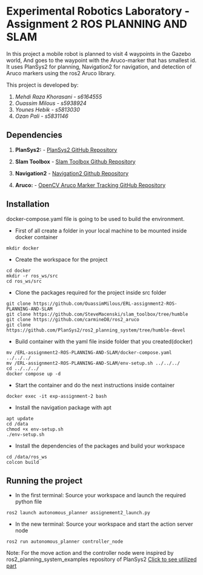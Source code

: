 # Experimental Robotics Laboratory - Assignment 2 ROS PLANNING AND SLAM

In this project a mobile robot is planned to visit 4 waypoints in the Gazebo world, And goes to the waypoint with the Aruco-marker that has smallest id. It uses PlanSys2 for planning, Navigation2 for navigation, and detection of Aruco markers using the ros2 Aruco library. 

This project is developed by:
1. *Mehdi Raza Khorasani - s6164555*
2. *Ouassim Milous - s5938924*
3. *Younes Hebik - s5813030*
4. *Ozan Pali - s5831146*

## Dependencies

1. **PlanSys2:**    - [PlanSys2 GitHub Repository](https://github.com/PlanSys2/ros2_planning_system/tree/humble-devel)


2. **Slam Toolbox** - [Slam Toolbox Github Repository](https://github.com/SteveMacenski/slam_toolbox/tree/humble)

3. **Navigation2**  - [Navigation2 Github Repository](https://github.com/ros-navigation/navigation2/tree/humble)

4. **Aruco:**  - [OpenCV Aruco Marker Tracking GitHub Repository](https://github.com/carmineD8/ros2_aruco)


## Installation
docker-compose.yaml file is going to be used to build the environment. 


- First of all create a folder in your local machine to be mounted inside docker container
```
mkdir docker
```
- Create the workspace for the project 
```
cd docker
mkdir -r ros_ws/src
cd ros_ws/src
```
- Clone the packages required for the project inside src folder
```
git clone https://github.com/OuassimMilous/ERL-assignment2-ROS-PLANNING-AND-SLAM
git clone https://github.com/SteveMacenski/slam_toolbox/tree/humble
git clone https://github.com/carmineD8/ros2_aruco
git clone https://github.com/PlanSys2/ros2_planning_system/tree/humble-devel
```

- Build container with the yaml file inside folder that you created(docker)
```
mv /ERL-assignment2-ROS-PLANNING-AND-SLAM/docker-compose.yaml ../../../
mv /ERL-assignment2-ROS-PLANNING-AND-SLAM/env-setup.sh ../../../
cd ../../../
docker compose up -d
```
- Start the container and do the next instructions inside container
```
docker exec -it exp-assignment-2 bash
```
- Install the navigation package with apt
```
apt update
cd /data
chmod +x env-setup.sh
./env-setup.sh
```

- Install the dependencies of the packages and build your workspace
```
cd /data/ros_ws
colcon build
```

## Running the project

- In the first terminal: Source your workspace and launch the required python file
```
ros2 launch autonomous_planner assignement2_launch.py
```
- In the new terminal: Source your workspace and start the action server node
```
ros2 run autonomous_planner controller_node 
```
Note: For the move action and the controller node were inspired by ros2_planning_system_examples repository of PlanSys2 [Click  to see utilized part](https://github.com/PlanSys2/ros2_planning_system_examples/tree/humble/plansys2_patrol_navigation_example/src)   

